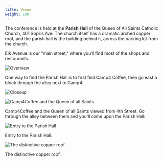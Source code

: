 ```yaml
---
title: Venue
weight: 100
---
```


The conference is held at the **Parish Hall** of the Queen of All Saints
Catholic Church, 401 Sopris Ave. The church itself has a dramatic arched copper
roof, and the parish hall is the building behind it, across the parking lot
from the church.

Elk Avenue is our "main street," where you'll find most of the shops and
restaurants.

![Overview](/images/OverView.png)

One way to find the Parish Hall is to first find Camp4 Coffee, then go east a
block through the alley next to Camp4:

![Closeup](/images/Closeup.png)

![Camp4Coffee and the Queen of all Saints](/images/Camp4_QAS.jpg)

Camp4Coffee and the Queen of all Saints viewed from 4th Street.
Go through the alley between them and you'll come upon the Parish Hall:

![Entry to the Parish Hall](/images/ParishHall.jpg)

Entry to the Parish Hall.

![The distinctive copper roof](/images/QAS.jpg)

The distinctive copper roof.
